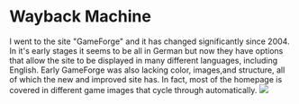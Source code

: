 <h1>Wayback Machine</h1>
  <p>I went to the site "GameForge" and it has changed significantly since 2004. In it's early stages it seems to be all in German but now they have options that allow the site to be displayed in many different languages, including English. Early GameForge was also lacking color, images,and structure, all of which the new and improved site has. In fact, most of the homepage is covered in different game images that cycle through automatically.
  <img src="images/ScreenshotA4" />
  </p>
